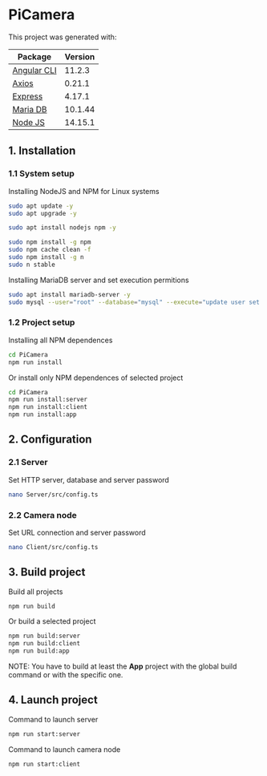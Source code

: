 # **PiCamera**

This project was generated with:

Package                                 | Version
----------------------------------------|--------
[Angular CLI](https://cli.angular.io)   | 11.2.3
[Axios](https://github.com/axios/axios) | 0.21.1
[Express](https://expressjs.com)        | 4.17.1
[Maria DB](https://mariadb.org)         | 10.1.44
[Node JS](https://nodejs.org)           | 14.15.1

## 1. Installation

### 1.1 System setup
Installing NodeJS and NPM for Linux systems

```bash
sudo apt update -y
sudo apt upgrade -y

sudo apt install nodejs npm -y

sudo npm install -g npm
sudo npm cache clean -f
sudo npm install -g n
sudo n stable
```

Installing MariaDB server and set execution permitions

```bash
sudo apt install mariadb-server -y
sudo mysql --user="root" --database="mysql" --execute="update user set plugin='' where User='root'; flush privileges;"
```

### 1.2 Project setup

Installing all NPM dependences
```bash
cd PiCamera
npm run install
```

Or install only NPM dependences of selected project
```bash
cd PiCamera
npm run install:server
npm run install:client
npm run install:app
```

## 2. Configuration

### 2.1 Server

Set HTTP server, database and server password
```bash
nano Server/src/config.ts
```
### 2.2 Camera node

Set URL connection and server password
```bash
nano Client/src/config.ts
```

## 3. Build project

Build all projects
```bash
npm run build
```

Or build a selected project
```bash
npm run build:server
npm run build:client
npm run build:app
```

NOTE: You have to build at least the **App** project with the global build command or with the specific one.

## 4. Launch project

Command to launch server
```bash
npm run start:server
```

Command to launch camera node
```bash
npm run start:client
```
